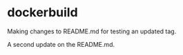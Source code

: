 # dockerbuild

Making changes to README.md for testing an updated tag.

A second update on the README.md.

